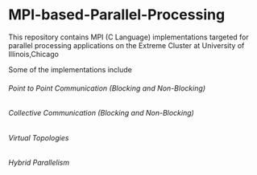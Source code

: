 # MPI-based-Parallel-Processing
This repository contains MPI (C Language) implementations targeted for parallel processing applications on the Extreme Cluster at University of Illinois,Chicago

Some of the implementations include
###### Point to Point Communication (Blocking and Non-Blocking)
###### Collective Communication (Blocking and Non-Blocking)
###### Virtual Topologies
###### Hybrid Parallelism
